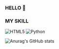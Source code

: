 ### HELLO 👋

<!--
**hyejin281129/hyejin281129** is a ✨ _special_ ✨ repository because its `README.md` (this file) appears on your GitHub profile.

Here are some ideas to get you started:

- 🔭 I’m currently working on ...
- 🌱 I’m currently learning ...
- 👯 I’m looking to collaborate on ...
- 🤔 I’m looking for help with ...
- 💬 Ask me about ...
- 📫 How to reach me: ...
- 😄 Pronouns: ...
- ⚡ Fun fact: ...
-->


### MY SKILL
<img alt="HTML5" src ="https://img.shields.io/badge/HTML5-E34F26.svg?&style=flat-square&logo=HTML5&logoColor=white"/>
<img alt="Python" src ="https://img.shields.io/badge/Python-3776AB.svg?&style=flat-square&logo=Python&logoColor=white"/>

![Anurag's GitHub stats](https://github-readme-stats.vercel.app/api?username=hyejin281129&count_private=true&show_icons=true&theme=material-palenight)
